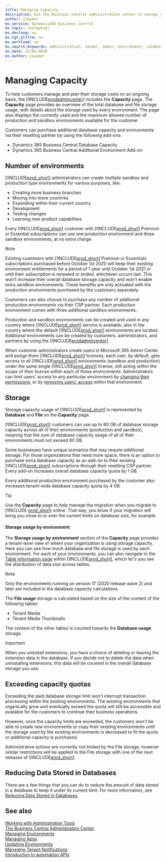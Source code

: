 ```yaml
---
title: Managing Capacity
description: Use the Business Central administration center to manage your tenant capacity 
author: jswymer
ms.service: dynamics365-business-central
ms.topic: conceptual
ms.devlang: na
ms.tgt_pltfrm: na
ms.workload: na
ms.search.keywords: administration, tenant, admin, environment, sandbox
ms.date: 12/04/2020
ms.author: jswymer
---
```


#  Managing Capacity

To help customers manage and plan their storage costs on an ongoing basis, the [!INCLUDE[prodadmincenter](../developer/includes/prodadmincenter.md)] includes the **Capacity** page. The **Capacity** page provides an overview of the total database and file storage usage, with details about the storage used by every environment. The page also displays the currently used and the maximum allowed number of production and sandbox environments available for the customer.  

Customers can purchase additional database capacity and environments via their reselling partner by using the following add-ons:  
- Dynamics 365 Business Central Database Capacity 
- Dynamics 365 Business Central Additional Environment Add-on

## Number of environments

[!INCLUDE[prod_short](../developer/includes/prod_short.md)] administrators can create multiple sandbox and production type environments for various purposes, like:
- Creating more business branches
- Moving into more countries
- Expanding within their current country
- Development
- Testing changes
- Learning new product capabilities

Every [!INCLUDE[prod_short](../developer/includes/prod_short.md)] customer with [!INCLUDE[prod_short](../developer/includes/prod_short.md)] Premium or Essential subscriptions can use one production environment and three sandbox environments, at no extra charge.  

> [!NOTE]
> Existing customers with [!INCLUDE[prod_short](../developer/includes/prod_short.md)] Premium or Essentials subscriptions purchased before October 1st 2020 will keep their existing environment entitlements for a period of 1 year until October 1st 2021 or until their subscription is renewed or ended, whichever occurs last. This won't increase their overall database storage capacity and won't enable extra sandbox environments. These benefits are only activated with the production environments purchased by the customers separately.

Customers can also choose to purchase any number of additional production environments via their CSP partner. Each production environment comes with three additional sandbox environments.  

Production and sandbox environments can be created and used in any country where [!INCLUDE[prod_short](../developer/includes/prod_short.md)] service is available, also in the country where the default [!INCLUDE[prod_short](../developer/includes/prod_short.md)] environments are located. Additional environments can be created by customers, administrators, and partners by using the [!INCLUDE[prodadmincenter](../developer/includes/prodadmincenter.md)]. 

When customer administrators create users in Microsoft 365 Admin Center and assign them [!INCLUDE[prod_short](../developer/includes/prod_short.md)] licenses, each user, by default, gets access to all [!INCLUDE[prod_short](../developer/includes/prod_short.md)] environments (sandbox and production) under the same single [!INCLUDE[prod_short](../developer/includes/prod_short.md)] license, still acting within the scope of their license within each of these environments. Administrators can limit users' access to any particular environment by [changing their permissions](/dynamics365/business-central/ui-define-granular-permissions), or by [removing users' access](/dynamics365/business-central/ui-how-users-permissions#to-remove-a-users-access-to-the-system) within that environment. 

## Storage

Storage capacity usage of [!INCLUDE[prod_short](../developer/includes/prod_short.md)] is represented by **Database** and **File** on the **Capacity** page.  

[!INCLUDE[prod_short](../developer/includes/prod_short.md)] customers can use up to 80 GB of database storage capacity across all of their environments (production and sandbox), meaning that the sum of database capacity usage of all of their environments must not exceed 80 GB.  

Some businesses have unique scenarios that may require additional storage. For those organizations that need more space, there is an option to purchase extra database capacity as an add-on to their existing [!INCLUDE[prod_short](../developer/includes/prod_short.md)] subscriptions through their reselling CSP partner. Every add-on increases overall database capacity quota by 1 GB.  

Every additional production environment purchased by the customer also increases tenant-wide database capacity quota by 4 GB.  

> [!TIP]
> Use the **Capacity** page to help manage the migration when you migrate to [!INCLUDE [prod_short](../developer/includes/prod_short.md)] online. That way, you know if your migration will bring you close to or over the current limits on database size, for example.

#### Storage usage by environment

The **Storage usage by environment** section of the **Capacity** page provides a tenant-level view of where your organization is using storage capacity. Here you can see how much database and file storage is used by each environment. For each of your environments, you can also navigate to the [Table Information page](/dynamics365/business-central/admin-view-table-information) within [!INCLUDE[prod_short](../developer/includes/prod_short.md)], which let's you see the distribution of data size across tables.

> [!NOTE]
> Only the environments running on version 17 (2020 release wave 2) and later are included in the database capacity calculations.  

The **File usage** storage is calculated based on the size of the content of the following tables: 

- Tenant Media 
- Tenant Media Thumbnails 

The content of the other tables is counted towards the **Database usage** storage.  

> [!IMPORTANT]
> When you uninstall extensions, you have a choice of deleting or leaving the extension data in the database. If you decide not to delete the data when uninstalling extensions, this data will be counted in the overall database storage you use.  

## Exceeding capacity quotas 

Exceeding the paid database storage limit won't interrupt transaction processing within the existing environments. The existing environments that organically grow and eventually exceed the quota will still be accessible and available for the customers to continue their business operations.

However, once the capacity limits are exceeded, the customers won't be able to create new environments or copy their existing environments until the storage used by the existing environments is decreased to fit the quota or additional capacity is purchased.  

Administrative actions are currently not limited by the File storage, however similar restrictions will be applied to the File storage with one of the next releases of [!INCLUDE[prod_short](../developer/includes/prod_short.md)].

## Reducing Data Stored in Databases

There are a few things that you can do to reduce the amount of data stored in a database to keep it under its current limit. For more information, see [Reducing Data Stored in Databases](database-reduce-data.md).

## See also
 
[Working with Administration Tools](administration.md)  
[The Business Central Administration Center](tenant-admin-center.md)  
[Managing Environments](tenant-admin-center-environments.md)  
[Managing Apps](tenant-admin-center-manage-apps.md)  
[Updating Environments](tenant-admin-center-update-management.md)  
[Managing Tenant Notifications](tenant-admin-center-notifications.md)  
[Introduction to automation APIs](itpro-introduction-to-automation-apis.md)  
